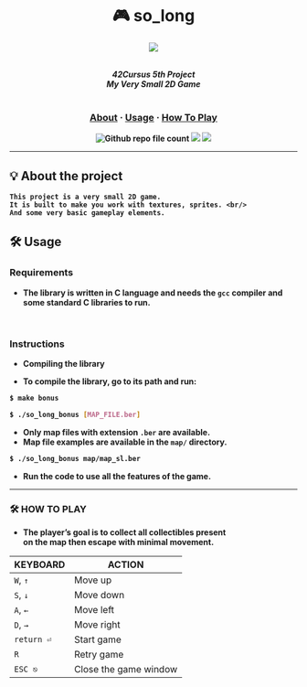 <div align=center >
<h1>🎮 so_long</h1>
<a href="https://github.com/h-beeen/42cursus/tree/master/so_long"><img src="https://user-images.githubusercontent.com/112257466/214543593-e3a47ed6-e31f-414e-ade0-fba1cee17371.png"/></a>
</div>
<br/>

<p align="center">
	<b><i>42Cursus 5th Project<br/>
  	My Very Small 2D Game</i></br></br>
</p>
	<h3 align="center">
	<a href="https://github.com/h-beeen/42cursus/tree/master/so_long#-about-the-project">About</a>
	<span> · </span>
	<a href="https://github.com/h-beeen/42cursus/tree/master/so_long#%EF%B8%8F-usage">Usage</a>
	<span> · </span>
	<a href="https://github.com/h-beeen/42cursus/tree/master/so_long#%EF%B8%8F-usage">How To Play</a>
	</h3>
	<p align="center">
	<img alt="Github repo file count" src="https://img.shields.io/github/directory-file-count/h-beeen/42Cursus/so_long/so_long?logo=c&style=for-the-badge" /> <img src="https://img.shields.io/badge/0/100-007396?style=for-the-badge&logo=42&label=Score&logoColor=white&color=darkgreen"> <img src="https://img.shields.io/badge/2023&brvbar;00&brvbar;00-007396?style=for-the-badge&logo=Starship&label=completed&logoColor=white&color=black">
	</p>

---

## 💡 About the project

	This project is a very small 2D game.
	It is built to make you work with textures, sprites. <br/>
	And some very basic gameplay elements.

## 🛠️ Usage

### Requirements

- The library is written in C language and needs the **`gcc` compiler** and some standard **C libraries** to run.

<br/>

### Instructions

- Compiling the library

- To compile the library, go to its path and run:

```bash
$ make bonus

$ ./so_long_bonus [MAP_FILE.ber]
```
- Only map files with extension `.ber` are available.
- Map file examples are available in the `map/` directory.

```bash
$ ./so_long_bonus map/map_sl.ber
```
- Run the code to use all the features of the game.

---

### 🛠️ HOW TO PLAY
- The player’s goal is to collect all collectibles present <br/>
  on the map then escape with minimal movement.

|KEYBOARD|ACTION|
|---|---|
|`W`, `↑`|Move up|
|`S`, `↓`|Move down|
|`A`, `←`|Move left|
|`D`, `→`|Move right|
|`return ⏎`| Start game|
|`R`|Retry game|
|`ESC ⎋`|Close the game window|